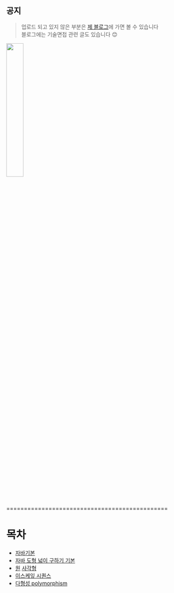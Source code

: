 
## 공지 

>  업로드 되고 있지 않은 부분은
[제 블로그](https://praybe.tistory.com/category/%EA%B8%B0%EC%88%A0%EB%A9%B4%EC%A0%91%EC%A4%80%EB%B9%84)에 가면 볼 수 있습니다 <br/>
> 블로그에는 기술면접 관련 글도 있습니다 😊 
<p>
<img src="https://github.com/praybe/private/blob/62ee87b4bdfda035a22aa06504cf286e6344f76a/image/img%20(2).jpg" width="30%" height="30%">
</p>
<br/>

==============================================

# 목차
- [자바기본](https://github.com/praybe/KOSMO/tree/main/eclipse-workspace/java_variable/src/java_variable)
- [자바 도형 넓이 구하기 기본](https://github.com/praybe/KOSMO/tree/main/eclipse-workspace/java_area/src)
 - [원](https://github.com/praybe/KOSMO/blob/main/eclipse-workspace/java_area/src/CircleArea.java) [사각형](https://github.com/praybe/KOSMO/blob/main/eclipse-workspace/java_area/src/RecArea.java)
 - [이스케잎 시퀀스](https://github.com/praybe/KOSMO/blob/main/eclipse-workspace/java_area/src/EscapeSequences.java)
- [다형성 polymorphism](https://github.com/praybe/KOSMO/tree/main/eclipse-workspace/java_polymorphism/src/edu/kosmo/ex)
